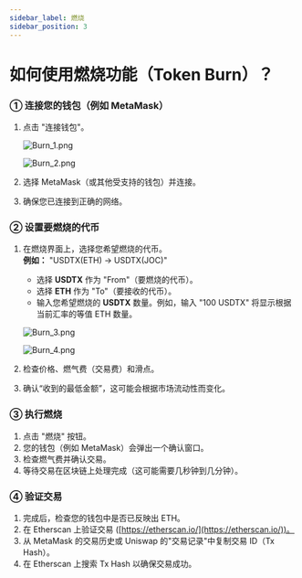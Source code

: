 ```yaml
---
sidebar_label: 燃烧
sidebar_position: 3
---
```


# 如何使用燃烧功能（Token Burn）？

### **① 连接您的钱包（例如 MetaMask）**

1. 点击 "连接钱包"。

   ![Burn_1.png](/img/docs/Burn_1.png)

   ![Burn_2.png](/img/docs/Burn_2.png)
    
2. 选择 MetaMask（或其他受支持的钱包）并连接。
3. 确保您已连接到正确的网络。

### **② 设置要燃烧的代币**

1. 在燃烧界面上，选择您希望燃烧的代币。  
   **例如：** "USDTX(ETH) → USDTX(JOC)"
   - 选择 **USDTX** 作为 "From"（要燃烧的代币）。  
   - 选择 **ETH** 作为 "To"（要接收的代币）。  
   - 输入您希望燃烧的 **USDTX** 数量。例如，输入 "100 USDTX" 将显示根据当前汇率的等值 ETH 数量。

   ![Burn_3.png](/img/docs/Burn_3.png)
    
   ![Burn_4.png](/img/docs/Burn_4.png)
   
2. 检查价格、燃气费（交易费）和滑点。  
3. 确认“收到的最低金额”，这可能会根据市场流动性而变化。

### **③ 执行燃烧**

1. 点击 "燃烧" 按钮。  
2. 您的钱包（例如 MetaMask）会弹出一个确认窗口。  
3. 检查燃气费并确认交易。  
4. 等待交易在区块链上处理完成（这可能需要几秒钟到几分钟）。

### **④ 验证交易**

1. 完成后，检查您的钱包中是否已反映出 ETH。  
2. 在 Etherscan 上验证交易 ([https://etherscan.io/](https://etherscan.io/))。  
3. 从 MetaMask 的交易历史或 Uniswap 的"交易记录"中复制交易 ID（Tx Hash）。  
4. 在 Etherscan 上搜索 Tx Hash 以确保交易成功。